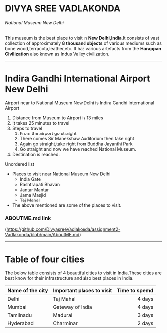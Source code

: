 
# DIVYA SREE VADLAKONDA #

###### National Museum New Delhi ######

<p>

This museum is the best place to visit in **New Delhi,India**.It consists of vast collection of approximately **8 thousand objects** of various mediums such as bone wood,terracota,leather,etc. It has various artefacts from the  **Harappan Civilization**  also known as Indus Valley civilization.

<p>

***
# Indira Gandhi International Airport New Delhi #

Airport near to National Museum New Delhi is Indira Gandhi International Airport
1. Distance from Museum to Airport is 13 miles
2. It takes 25 minutes to travel
3. Steps to travel
    1. From the airport go straight
    2. There comes Sir Manekshaw Auditorium then take right
    3. Again go straight,take right from Buddha Jayanthi Park
    4. Go straight and now we have reached National Museum.
4. Destination is reached.

Unordered list
* Places to visit near National Museum New Delhi
    * India Gate
    * Rashtrapati Bhavan
    * Jantar Mantar
    * Jama Masjid
    * Taj Mahal
* The above mentioned are some of the places to visit.

### ABOUTME.md link
(https://github.com/DivyasreeVadlakonda/assignment2-Vadlakonda/blob/main/AboutME.md)


***
# Table of four cities #

<p>

The below table consists of 4 beautiful cities to visit in India.These cities are best know for their infrastructure and also best places in India.

<p>

| Name of the city| Important places to visit | Time to spemd |
| --------------- | ------------------------- | ----------:   |
| Delhi           | Taj Mahal                 | 4 days        |
| Mumbai          | Gateway of India          | 4 days        |
| Tamilnadu       | Madurai                   | 3 days        |
| Hyderabad       | Charminar                 | 2 days        |

